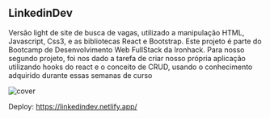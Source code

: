 ## LinkedinDev

Versão light de site de busca de vagas, utilizado a manipulação HTML, Javascript, Css3, e as bibliotecas React e Bootstrap.
Este projeto é parte do Bootcamp de Desenvolvimento Web FullStack da Ironhack. Para nosso segundo projeto, foi nos dado a tarefa de criar nosso própria aplicação utilizando hooks do react e o conceito de CRUD, usando o conhecimento adquirido durante essas semanas de curso

![cover](https://user-images.githubusercontent.com/32084589/177786681-ae4e5c56-96fb-48ed-915c-5939e2460f42.jpg)

Deploy: https://linkedindev.netlify.app/


